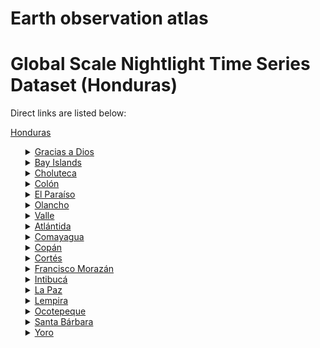 # Earth observation atlas
 # Global Scale Nightlight Time Series Dataset (Honduras)
Direct links are listed below:

<a href="https://eoatlas-nightlight.s3.amazonaws.com/eoatlas-monthly-nightlight-00082.csv">Honduras</a>
<ul>
<details>
<summary><a href="https://eoatlas-nightlight.s3.amazonaws.com/eoatlas-monthly-nightlight-01402.csv">Gracias a Dios</a></summary>
<ul>
<ol>
<li><a href="https://eoatlas-nightlight.s3.amazonaws.com/eoatlas-monthly-nightlight-26059.csv">Puerto Lempira</a></li><li><a href="https://eoatlas-nightlight.s3.amazonaws.com/eoatlas-monthly-nightlight-26060.csv">Brus Laguna</a></li><li><a href="https://eoatlas-nightlight.s3.amazonaws.com/eoatlas-monthly-nightlight-26061.csv">Ahuas</a></li><li><a href="https://eoatlas-nightlight.s3.amazonaws.com/eoatlas-monthly-nightlight-26062.csv">Juan Francisco  Bulnes</a></li><li><a href="https://eoatlas-nightlight.s3.amazonaws.com/eoatlas-monthly-nightlight-26063.csv">Ramón Villeda Morales</a></li><li><a href="https://eoatlas-nightlight.s3.amazonaws.com/eoatlas-monthly-nightlight-26064.csv">Wampusirpi</a></li></ul>
</ol>
</details>
<details>
<summary><a href="https://eoatlas-nightlight.s3.amazonaws.com/eoatlas-monthly-nightlight-01403.csv">Bay Islands</a></summary>
<ul>
<ol>
<li><a href="https://eoatlas-nightlight.s3.amazonaws.com/eoatlas-monthly-nightlight-25922.csv">Roatan</a></li><li><a href="https://eoatlas-nightlight.s3.amazonaws.com/eoatlas-monthly-nightlight-25923.csv">Guanaja</a></li><li><a href="https://eoatlas-nightlight.s3.amazonaws.com/eoatlas-monthly-nightlight-25924.csv">Jose Santos Guardiola</a></li><li><a href="https://eoatlas-nightlight.s3.amazonaws.com/eoatlas-monthly-nightlight-25925.csv">Utila</a></li></ul>
</ol>
</details>
<details>
<summary><a href="https://eoatlas-nightlight.s3.amazonaws.com/eoatlas-monthly-nightlight-01404.csv">Choluteca</a></summary>
<ul>
<ol>
<li><a href="https://eoatlas-nightlight.s3.amazonaws.com/eoatlas-monthly-nightlight-25842.csv">Choluteca</a></li><li><a href="https://eoatlas-nightlight.s3.amazonaws.com/eoatlas-monthly-nightlight-25843.csv">Apacilagua</a></li><li><a href="https://eoatlas-nightlight.s3.amazonaws.com/eoatlas-monthly-nightlight-25844.csv">Concepcion de Maria</a></li><li><a href="https://eoatlas-nightlight.s3.amazonaws.com/eoatlas-monthly-nightlight-25845.csv">Duyure</a></li><li><a href="https://eoatlas-nightlight.s3.amazonaws.com/eoatlas-monthly-nightlight-25846.csv">El Corpus</a></li><li><a href="https://eoatlas-nightlight.s3.amazonaws.com/eoatlas-monthly-nightlight-25847.csv">El Triunfo</a></li><li><a href="https://eoatlas-nightlight.s3.amazonaws.com/eoatlas-monthly-nightlight-25848.csv">Marcovia</a></li><li><a href="https://eoatlas-nightlight.s3.amazonaws.com/eoatlas-monthly-nightlight-25849.csv">Morolica</a></li><li><a href="https://eoatlas-nightlight.s3.amazonaws.com/eoatlas-monthly-nightlight-25850.csv">Namasigue</a></li><li><a href="https://eoatlas-nightlight.s3.amazonaws.com/eoatlas-monthly-nightlight-25851.csv">Orocuina</a></li><li><a href="https://eoatlas-nightlight.s3.amazonaws.com/eoatlas-monthly-nightlight-25852.csv">Pespire</a></li><li><a href="https://eoatlas-nightlight.s3.amazonaws.com/eoatlas-monthly-nightlight-25853.csv">San Antonio de Flores</a></li><li><a href="https://eoatlas-nightlight.s3.amazonaws.com/eoatlas-monthly-nightlight-25854.csv">San Isidro</a></li><li><a href="https://eoatlas-nightlight.s3.amazonaws.com/eoatlas-monthly-nightlight-25855.csv">San Jose</a></li><li><a href="https://eoatlas-nightlight.s3.amazonaws.com/eoatlas-monthly-nightlight-25856.csv">San Marcos de Colon</a></li><li><a href="https://eoatlas-nightlight.s3.amazonaws.com/eoatlas-monthly-nightlight-25857.csv">Santa Ana de Yusguare</a></li></ul>
</ol>
</details>
<details>
<summary><a href="https://eoatlas-nightlight.s3.amazonaws.com/eoatlas-monthly-nightlight-01405.csv">Colón</a></summary>
<ul>
<ol>
<li><a href="https://eoatlas-nightlight.s3.amazonaws.com/eoatlas-monthly-nightlight-25776.csv">Trujillo</a></li><li><a href="https://eoatlas-nightlight.s3.amazonaws.com/eoatlas-monthly-nightlight-25777.csv">Balfate</a></li><li><a href="https://eoatlas-nightlight.s3.amazonaws.com/eoatlas-monthly-nightlight-25778.csv">Iriona</a></li><li><a href="https://eoatlas-nightlight.s3.amazonaws.com/eoatlas-monthly-nightlight-25779.csv">Limon</a></li><li><a href="https://eoatlas-nightlight.s3.amazonaws.com/eoatlas-monthly-nightlight-25780.csv">Saba</a></li><li><a href="https://eoatlas-nightlight.s3.amazonaws.com/eoatlas-monthly-nightlight-25781.csv">Santa Fe</a></li><li><a href="https://eoatlas-nightlight.s3.amazonaws.com/eoatlas-monthly-nightlight-25782.csv">Santa Rosa de Aguan</a></li><li><a href="https://eoatlas-nightlight.s3.amazonaws.com/eoatlas-monthly-nightlight-25783.csv">Sonaguera</a></li><li><a href="https://eoatlas-nightlight.s3.amazonaws.com/eoatlas-monthly-nightlight-25784.csv">Tocoa</a></li><li><a href="https://eoatlas-nightlight.s3.amazonaws.com/eoatlas-monthly-nightlight-25785.csv">Bonito Oriental</a></li></ul>
</ol>
</details>
<details>
<summary><a href="https://eoatlas-nightlight.s3.amazonaws.com/eoatlas-monthly-nightlight-01406.csv">El Paraíso</a></summary>
<ul>
<ol>
<li><a href="https://eoatlas-nightlight.s3.amazonaws.com/eoatlas-monthly-nightlight-25858.csv">Yuscaran</a></li><li><a href="https://eoatlas-nightlight.s3.amazonaws.com/eoatlas-monthly-nightlight-25859.csv">Alauca</a></li><li><a href="https://eoatlas-nightlight.s3.amazonaws.com/eoatlas-monthly-nightlight-25860.csv">Danli</a></li><li><a href="https://eoatlas-nightlight.s3.amazonaws.com/eoatlas-monthly-nightlight-25861.csv">El Paraiso</a></li><li><a href="https://eoatlas-nightlight.s3.amazonaws.com/eoatlas-monthly-nightlight-25862.csv">Guinope</a></li><li><a href="https://eoatlas-nightlight.s3.amazonaws.com/eoatlas-monthly-nightlight-25863.csv">Jacaleapa</a></li><li><a href="https://eoatlas-nightlight.s3.amazonaws.com/eoatlas-monthly-nightlight-25864.csv">Liure</a></li><li><a href="https://eoatlas-nightlight.s3.amazonaws.com/eoatlas-monthly-nightlight-25865.csv">Moroceli</a></li><li><a href="https://eoatlas-nightlight.s3.amazonaws.com/eoatlas-monthly-nightlight-25866.csv">Oropoli</a></li><li><a href="https://eoatlas-nightlight.s3.amazonaws.com/eoatlas-monthly-nightlight-25867.csv">Potrerillos</a></li><li><a href="https://eoatlas-nightlight.s3.amazonaws.com/eoatlas-monthly-nightlight-25868.csv">San Antonio de Flores</a></li><li><a href="https://eoatlas-nightlight.s3.amazonaws.com/eoatlas-monthly-nightlight-25869.csv">San Lucas</a></li><li><a href="https://eoatlas-nightlight.s3.amazonaws.com/eoatlas-monthly-nightlight-25870.csv">San Matias</a></li><li><a href="https://eoatlas-nightlight.s3.amazonaws.com/eoatlas-monthly-nightlight-25871.csv">Soledad</a></li><li><a href="https://eoatlas-nightlight.s3.amazonaws.com/eoatlas-monthly-nightlight-25872.csv">Teupasenti</a></li><li><a href="https://eoatlas-nightlight.s3.amazonaws.com/eoatlas-monthly-nightlight-25873.csv">Texiguat</a></li><li><a href="https://eoatlas-nightlight.s3.amazonaws.com/eoatlas-monthly-nightlight-25874.csv">Vado Ancho</a></li><li><a href="https://eoatlas-nightlight.s3.amazonaws.com/eoatlas-monthly-nightlight-25875.csv">Yauyupe</a></li><li><a href="https://eoatlas-nightlight.s3.amazonaws.com/eoatlas-monthly-nightlight-25876.csv">Trojes</a></li></ul>
</ol>
</details>
<details>
<summary><a href="https://eoatlas-nightlight.s3.amazonaws.com/eoatlas-monthly-nightlight-01407.csv">Olancho</a></summary>
<ul>
<ol>
<li><a href="https://eoatlas-nightlight.s3.amazonaws.com/eoatlas-monthly-nightlight-25989.csv">Juticalpa</a></li><li><a href="https://eoatlas-nightlight.s3.amazonaws.com/eoatlas-monthly-nightlight-25990.csv">Campamento</a></li><li><a href="https://eoatlas-nightlight.s3.amazonaws.com/eoatlas-monthly-nightlight-25991.csv">Catacamas</a></li><li><a href="https://eoatlas-nightlight.s3.amazonaws.com/eoatlas-monthly-nightlight-25992.csv">Concordia</a></li><li><a href="https://eoatlas-nightlight.s3.amazonaws.com/eoatlas-monthly-nightlight-25993.csv">Dulce Nombre de Culmi</a></li><li><a href="https://eoatlas-nightlight.s3.amazonaws.com/eoatlas-monthly-nightlight-25994.csv">El Rosario</a></li><li><a href="https://eoatlas-nightlight.s3.amazonaws.com/eoatlas-monthly-nightlight-25995.csv">Esquipulas del Norte</a></li><li><a href="https://eoatlas-nightlight.s3.amazonaws.com/eoatlas-monthly-nightlight-25996.csv">Gualaco</a></li><li><a href="https://eoatlas-nightlight.s3.amazonaws.com/eoatlas-monthly-nightlight-25997.csv">Guarizama</a></li><li><a href="https://eoatlas-nightlight.s3.amazonaws.com/eoatlas-monthly-nightlight-25998.csv">Guata</a></li><li><a href="https://eoatlas-nightlight.s3.amazonaws.com/eoatlas-monthly-nightlight-25999.csv">Guayape</a></li><li><a href="https://eoatlas-nightlight.s3.amazonaws.com/eoatlas-monthly-nightlight-26000.csv">Jano</a></li><li><a href="https://eoatlas-nightlight.s3.amazonaws.com/eoatlas-monthly-nightlight-26001.csv">La Union</a></li><li><a href="https://eoatlas-nightlight.s3.amazonaws.com/eoatlas-monthly-nightlight-26002.csv">Mangulile</a></li><li><a href="https://eoatlas-nightlight.s3.amazonaws.com/eoatlas-monthly-nightlight-26003.csv">Manto</a></li><li><a href="https://eoatlas-nightlight.s3.amazonaws.com/eoatlas-monthly-nightlight-26004.csv">Salama</a></li><li><a href="https://eoatlas-nightlight.s3.amazonaws.com/eoatlas-monthly-nightlight-26005.csv">San Esteban</a></li><li><a href="https://eoatlas-nightlight.s3.amazonaws.com/eoatlas-monthly-nightlight-26006.csv">San Francisco de Becerra</a></li><li><a href="https://eoatlas-nightlight.s3.amazonaws.com/eoatlas-monthly-nightlight-26007.csv">San Francisco de La Paz</a></li><li><a href="https://eoatlas-nightlight.s3.amazonaws.com/eoatlas-monthly-nightlight-26008.csv">Santa Maria del Real</a></li><li><a href="https://eoatlas-nightlight.s3.amazonaws.com/eoatlas-monthly-nightlight-26009.csv">Silca</a></li><li><a href="https://eoatlas-nightlight.s3.amazonaws.com/eoatlas-monthly-nightlight-26010.csv">Yocon</a></li><li><a href="https://eoatlas-nightlight.s3.amazonaws.com/eoatlas-monthly-nightlight-26011.csv">Patuca</a></li></ul>
</ol>
</details>
<details>
<summary><a href="https://eoatlas-nightlight.s3.amazonaws.com/eoatlas-monthly-nightlight-01408.csv">Valle</a></summary>
<ul>
<ol>
<li><a href="https://eoatlas-nightlight.s3.amazonaws.com/eoatlas-monthly-nightlight-26039.csv">Nacaome</a></li><li><a href="https://eoatlas-nightlight.s3.amazonaws.com/eoatlas-monthly-nightlight-26040.csv">Alianza</a></li><li><a href="https://eoatlas-nightlight.s3.amazonaws.com/eoatlas-monthly-nightlight-26041.csv">Amapala</a></li><li><a href="https://eoatlas-nightlight.s3.amazonaws.com/eoatlas-monthly-nightlight-26042.csv">Aramecina</a></li><li><a href="https://eoatlas-nightlight.s3.amazonaws.com/eoatlas-monthly-nightlight-26043.csv">Caridad</a></li><li><a href="https://eoatlas-nightlight.s3.amazonaws.com/eoatlas-monthly-nightlight-26044.csv">Goascoran</a></li><li><a href="https://eoatlas-nightlight.s3.amazonaws.com/eoatlas-monthly-nightlight-26045.csv">Langue</a></li><li><a href="https://eoatlas-nightlight.s3.amazonaws.com/eoatlas-monthly-nightlight-26046.csv">San Francisco de Coray</a></li><li><a href="https://eoatlas-nightlight.s3.amazonaws.com/eoatlas-monthly-nightlight-26047.csv">San Lorenzo</a></li></ul>
</ol>
</details>
<details>
<summary><a href="https://eoatlas-nightlight.s3.amazonaws.com/eoatlas-monthly-nightlight-01409.csv">Atlántida</a></summary>
<ul>
<ol>
<li><a href="https://eoatlas-nightlight.s3.amazonaws.com/eoatlas-monthly-nightlight-25769.csv">La Ceiba</a></li><li><a href="https://eoatlas-nightlight.s3.amazonaws.com/eoatlas-monthly-nightlight-25770.csv">Esparta</a></li><li><a href="https://eoatlas-nightlight.s3.amazonaws.com/eoatlas-monthly-nightlight-25771.csv">Jutiapa</a></li><li><a href="https://eoatlas-nightlight.s3.amazonaws.com/eoatlas-monthly-nightlight-25772.csv">La Masica</a></li><li><a href="https://eoatlas-nightlight.s3.amazonaws.com/eoatlas-monthly-nightlight-25773.csv">San Francisco</a></li><li><a href="https://eoatlas-nightlight.s3.amazonaws.com/eoatlas-monthly-nightlight-25774.csv">Tela</a></li><li><a href="https://eoatlas-nightlight.s3.amazonaws.com/eoatlas-monthly-nightlight-25775.csv">Arizona</a></li><li><a href="https://eoatlas-nightlight.s3.amazonaws.com/eoatlas-monthly-nightlight-26058.csv">El Porvenir</a></li></ul>
</ol>
</details>
<details>
<summary><a href="https://eoatlas-nightlight.s3.amazonaws.com/eoatlas-monthly-nightlight-01410.csv">Comayagua</a></summary>
<ul>
<ol>
<li><a href="https://eoatlas-nightlight.s3.amazonaws.com/eoatlas-monthly-nightlight-25786.csv">Comayagua</a></li><li><a href="https://eoatlas-nightlight.s3.amazonaws.com/eoatlas-monthly-nightlight-25787.csv">Ajuterique</a></li><li><a href="https://eoatlas-nightlight.s3.amazonaws.com/eoatlas-monthly-nightlight-25788.csv">El Rosario</a></li><li><a href="https://eoatlas-nightlight.s3.amazonaws.com/eoatlas-monthly-nightlight-25789.csv">Esquias</a></li><li><a href="https://eoatlas-nightlight.s3.amazonaws.com/eoatlas-monthly-nightlight-25790.csv">Humuya</a></li><li><a href="https://eoatlas-nightlight.s3.amazonaws.com/eoatlas-monthly-nightlight-25791.csv">La Libertad</a></li><li><a href="https://eoatlas-nightlight.s3.amazonaws.com/eoatlas-monthly-nightlight-25792.csv">Lamani</a></li><li><a href="https://eoatlas-nightlight.s3.amazonaws.com/eoatlas-monthly-nightlight-25793.csv">La Trinidad</a></li><li><a href="https://eoatlas-nightlight.s3.amazonaws.com/eoatlas-monthly-nightlight-25794.csv">Lejamani</a></li><li><a href="https://eoatlas-nightlight.s3.amazonaws.com/eoatlas-monthly-nightlight-25795.csv">Meambar</a></li><li><a href="https://eoatlas-nightlight.s3.amazonaws.com/eoatlas-monthly-nightlight-25796.csv">Minas de Oro</a></li><li><a href="https://eoatlas-nightlight.s3.amazonaws.com/eoatlas-monthly-nightlight-25797.csv">Ojos de Agua</a></li><li><a href="https://eoatlas-nightlight.s3.amazonaws.com/eoatlas-monthly-nightlight-25798.csv">San Jerónimo</a></li><li><a href="https://eoatlas-nightlight.s3.amazonaws.com/eoatlas-monthly-nightlight-25799.csv">San Jose de Comayagua</a></li><li><a href="https://eoatlas-nightlight.s3.amazonaws.com/eoatlas-monthly-nightlight-25800.csv">San Jose del Potrero</a></li><li><a href="https://eoatlas-nightlight.s3.amazonaws.com/eoatlas-monthly-nightlight-25801.csv">San Luis</a></li><li><a href="https://eoatlas-nightlight.s3.amazonaws.com/eoatlas-monthly-nightlight-25802.csv">San Sebastian</a></li><li><a href="https://eoatlas-nightlight.s3.amazonaws.com/eoatlas-monthly-nightlight-25803.csv">Siguatepeque</a></li><li><a href="https://eoatlas-nightlight.s3.amazonaws.com/eoatlas-monthly-nightlight-25804.csv">Villa de San Antonio</a></li><li><a href="https://eoatlas-nightlight.s3.amazonaws.com/eoatlas-monthly-nightlight-25805.csv">Las Lajas</a></li><li><a href="https://eoatlas-nightlight.s3.amazonaws.com/eoatlas-monthly-nightlight-25806.csv">Taulabe</a></li></ul>
</ol>
</details>
<details>
<summary><a href="https://eoatlas-nightlight.s3.amazonaws.com/eoatlas-monthly-nightlight-01411.csv">Copán</a></summary>
<ul>
<ol>
<li><a href="https://eoatlas-nightlight.s3.amazonaws.com/eoatlas-monthly-nightlight-25807.csv">Santa Rosa de Copan</a></li><li><a href="https://eoatlas-nightlight.s3.amazonaws.com/eoatlas-monthly-nightlight-25808.csv">Cabana</a></li><li><a href="https://eoatlas-nightlight.s3.amazonaws.com/eoatlas-monthly-nightlight-25809.csv">Concepción</a></li><li><a href="https://eoatlas-nightlight.s3.amazonaws.com/eoatlas-monthly-nightlight-25810.csv">Copan Ruinas</a></li><li><a href="https://eoatlas-nightlight.s3.amazonaws.com/eoatlas-monthly-nightlight-25811.csv">Corquin</a></li><li><a href="https://eoatlas-nightlight.s3.amazonaws.com/eoatlas-monthly-nightlight-25812.csv">Cucuyagua</a></li><li><a href="https://eoatlas-nightlight.s3.amazonaws.com/eoatlas-monthly-nightlight-25813.csv">Dolores</a></li><li><a href="https://eoatlas-nightlight.s3.amazonaws.com/eoatlas-monthly-nightlight-25814.csv">Dulce Nombre</a></li><li><a href="https://eoatlas-nightlight.s3.amazonaws.com/eoatlas-monthly-nightlight-25815.csv">El Paraiso</a></li><li><a href="https://eoatlas-nightlight.s3.amazonaws.com/eoatlas-monthly-nightlight-25816.csv">Florida</a></li><li><a href="https://eoatlas-nightlight.s3.amazonaws.com/eoatlas-monthly-nightlight-25817.csv">La Jigua</a></li><li><a href="https://eoatlas-nightlight.s3.amazonaws.com/eoatlas-monthly-nightlight-25818.csv">La Union</a></li><li><a href="https://eoatlas-nightlight.s3.amazonaws.com/eoatlas-monthly-nightlight-25819.csv">Nueva Arcadia</a></li><li><a href="https://eoatlas-nightlight.s3.amazonaws.com/eoatlas-monthly-nightlight-25820.csv">San Agustin</a></li><li><a href="https://eoatlas-nightlight.s3.amazonaws.com/eoatlas-monthly-nightlight-25821.csv">San Antonio</a></li><li><a href="https://eoatlas-nightlight.s3.amazonaws.com/eoatlas-monthly-nightlight-25822.csv">San Jeronimo</a></li><li><a href="https://eoatlas-nightlight.s3.amazonaws.com/eoatlas-monthly-nightlight-25823.csv">San Jose</a></li><li><a href="https://eoatlas-nightlight.s3.amazonaws.com/eoatlas-monthly-nightlight-25824.csv">San Juan de Opoa</a></li><li><a href="https://eoatlas-nightlight.s3.amazonaws.com/eoatlas-monthly-nightlight-25825.csv">San Nicolas</a></li><li><a href="https://eoatlas-nightlight.s3.amazonaws.com/eoatlas-monthly-nightlight-25826.csv">San Pedro</a></li><li><a href="https://eoatlas-nightlight.s3.amazonaws.com/eoatlas-monthly-nightlight-25827.csv">Santa Rita</a></li><li><a href="https://eoatlas-nightlight.s3.amazonaws.com/eoatlas-monthly-nightlight-25828.csv">Trinidad de Copan</a></li><li><a href="https://eoatlas-nightlight.s3.amazonaws.com/eoatlas-monthly-nightlight-25829.csv">Veracruz</a></li></ul>
</ol>
</details>
<details>
<summary><a href="https://eoatlas-nightlight.s3.amazonaws.com/eoatlas-monthly-nightlight-01412.csv">Cortés</a></summary>
<ul>
<ol>
<li><a href="https://eoatlas-nightlight.s3.amazonaws.com/eoatlas-monthly-nightlight-25830.csv">San Pedro Sula</a></li><li><a href="https://eoatlas-nightlight.s3.amazonaws.com/eoatlas-monthly-nightlight-25831.csv">Choloma</a></li><li><a href="https://eoatlas-nightlight.s3.amazonaws.com/eoatlas-monthly-nightlight-25832.csv">Omoa</a></li><li><a href="https://eoatlas-nightlight.s3.amazonaws.com/eoatlas-monthly-nightlight-25833.csv">Pimienta</a></li><li><a href="https://eoatlas-nightlight.s3.amazonaws.com/eoatlas-monthly-nightlight-25834.csv">Potrerillos</a></li><li><a href="https://eoatlas-nightlight.s3.amazonaws.com/eoatlas-monthly-nightlight-25835.csv">Puerto Cortes</a></li><li><a href="https://eoatlas-nightlight.s3.amazonaws.com/eoatlas-monthly-nightlight-25836.csv">San Antonio de Cortes</a></li><li><a href="https://eoatlas-nightlight.s3.amazonaws.com/eoatlas-monthly-nightlight-25837.csv">San Francisco de Yojoa</a></li><li><a href="https://eoatlas-nightlight.s3.amazonaws.com/eoatlas-monthly-nightlight-25838.csv">San Manuel</a></li><li><a href="https://eoatlas-nightlight.s3.amazonaws.com/eoatlas-monthly-nightlight-25839.csv">Santa Cruz de Yojoa</a></li><li><a href="https://eoatlas-nightlight.s3.amazonaws.com/eoatlas-monthly-nightlight-25840.csv">Villanueva</a></li><li><a href="https://eoatlas-nightlight.s3.amazonaws.com/eoatlas-monthly-nightlight-25841.csv">La Lima</a></li></ul>
</ol>
</details>
<details>
<summary><a href="https://eoatlas-nightlight.s3.amazonaws.com/eoatlas-monthly-nightlight-01413.csv">Francisco Morazán</a></summary>
<ul>
<ol>
<li><a href="https://eoatlas-nightlight.s3.amazonaws.com/eoatlas-monthly-nightlight-25877.csv">Distrito Central</a></li><li><a href="https://eoatlas-nightlight.s3.amazonaws.com/eoatlas-monthly-nightlight-25878.csv">Alubaren</a></li><li><a href="https://eoatlas-nightlight.s3.amazonaws.com/eoatlas-monthly-nightlight-25879.csv">Cedros</a></li><li><a href="https://eoatlas-nightlight.s3.amazonaws.com/eoatlas-monthly-nightlight-25880.csv">Curaren</a></li><li><a href="https://eoatlas-nightlight.s3.amazonaws.com/eoatlas-monthly-nightlight-25881.csv">El Porvenir</a></li><li><a href="https://eoatlas-nightlight.s3.amazonaws.com/eoatlas-monthly-nightlight-25882.csv">Guaimaca</a></li><li><a href="https://eoatlas-nightlight.s3.amazonaws.com/eoatlas-monthly-nightlight-25883.csv">La Libertad</a></li><li><a href="https://eoatlas-nightlight.s3.amazonaws.com/eoatlas-monthly-nightlight-25884.csv">La Venta</a></li><li><a href="https://eoatlas-nightlight.s3.amazonaws.com/eoatlas-monthly-nightlight-25885.csv">Lepaterique</a></li><li><a href="https://eoatlas-nightlight.s3.amazonaws.com/eoatlas-monthly-nightlight-25886.csv">Maraita</a></li><li><a href="https://eoatlas-nightlight.s3.amazonaws.com/eoatlas-monthly-nightlight-25887.csv">Marale</a></li><li><a href="https://eoatlas-nightlight.s3.amazonaws.com/eoatlas-monthly-nightlight-25888.csv">Nueva Armenia</a></li><li><a href="https://eoatlas-nightlight.s3.amazonaws.com/eoatlas-monthly-nightlight-25889.csv">Ojojona</a></li><li><a href="https://eoatlas-nightlight.s3.amazonaws.com/eoatlas-monthly-nightlight-25890.csv">Orica</a></li><li><a href="https://eoatlas-nightlight.s3.amazonaws.com/eoatlas-monthly-nightlight-25891.csv">Reitoca</a></li><li><a href="https://eoatlas-nightlight.s3.amazonaws.com/eoatlas-monthly-nightlight-25892.csv">Sabanagrande</a></li><li><a href="https://eoatlas-nightlight.s3.amazonaws.com/eoatlas-monthly-nightlight-25893.csv">San Antonio de Oriente</a></li><li><a href="https://eoatlas-nightlight.s3.amazonaws.com/eoatlas-monthly-nightlight-25894.csv">San Buenaventura</a></li><li><a href="https://eoatlas-nightlight.s3.amazonaws.com/eoatlas-monthly-nightlight-25895.csv">San Ignacio</a></li><li><a href="https://eoatlas-nightlight.s3.amazonaws.com/eoatlas-monthly-nightlight-25896.csv">San Juan de Flores</a></li><li><a href="https://eoatlas-nightlight.s3.amazonaws.com/eoatlas-monthly-nightlight-25897.csv">San Miguelito</a></li><li><a href="https://eoatlas-nightlight.s3.amazonaws.com/eoatlas-monthly-nightlight-25898.csv">Santa Ana</a></li><li><a href="https://eoatlas-nightlight.s3.amazonaws.com/eoatlas-monthly-nightlight-25899.csv">Santa Lucia</a></li><li><a href="https://eoatlas-nightlight.s3.amazonaws.com/eoatlas-monthly-nightlight-25900.csv">Talanga</a></li><li><a href="https://eoatlas-nightlight.s3.amazonaws.com/eoatlas-monthly-nightlight-25901.csv">Tatumbla</a></li><li><a href="https://eoatlas-nightlight.s3.amazonaws.com/eoatlas-monthly-nightlight-25902.csv">Valle de Angeles</a></li><li><a href="https://eoatlas-nightlight.s3.amazonaws.com/eoatlas-monthly-nightlight-25903.csv">Villa de San Francisco</a></li><li><a href="https://eoatlas-nightlight.s3.amazonaws.com/eoatlas-monthly-nightlight-25904.csv">Vallecillo</a></li></ul>
</ol>
</details>
<details>
<summary><a href="https://eoatlas-nightlight.s3.amazonaws.com/eoatlas-monthly-nightlight-01414.csv">Intibucá</a></summary>
<ul>
<ol>
<li><a href="https://eoatlas-nightlight.s3.amazonaws.com/eoatlas-monthly-nightlight-25905.csv">La Esperanza</a></li><li><a href="https://eoatlas-nightlight.s3.amazonaws.com/eoatlas-monthly-nightlight-25906.csv">Camasca</a></li><li><a href="https://eoatlas-nightlight.s3.amazonaws.com/eoatlas-monthly-nightlight-25907.csv">Colomoncagua</a></li><li><a href="https://eoatlas-nightlight.s3.amazonaws.com/eoatlas-monthly-nightlight-25908.csv">Concepcion</a></li><li><a href="https://eoatlas-nightlight.s3.amazonaws.com/eoatlas-monthly-nightlight-25909.csv">Dolores</a></li><li><a href="https://eoatlas-nightlight.s3.amazonaws.com/eoatlas-monthly-nightlight-25910.csv">Intibuca</a></li><li><a href="https://eoatlas-nightlight.s3.amazonaws.com/eoatlas-monthly-nightlight-25911.csv">Jesus de Otoro</a></li><li><a href="https://eoatlas-nightlight.s3.amazonaws.com/eoatlas-monthly-nightlight-25912.csv">Magdalena</a></li><li><a href="https://eoatlas-nightlight.s3.amazonaws.com/eoatlas-monthly-nightlight-25913.csv">Masaguara</a></li><li><a href="https://eoatlas-nightlight.s3.amazonaws.com/eoatlas-monthly-nightlight-25914.csv">San Antonio</a></li><li><a href="https://eoatlas-nightlight.s3.amazonaws.com/eoatlas-monthly-nightlight-25915.csv">San Isidro</a></li><li><a href="https://eoatlas-nightlight.s3.amazonaws.com/eoatlas-monthly-nightlight-25916.csv">San Juan</a></li><li><a href="https://eoatlas-nightlight.s3.amazonaws.com/eoatlas-monthly-nightlight-25917.csv">San Marcos de Sierra</a></li><li><a href="https://eoatlas-nightlight.s3.amazonaws.com/eoatlas-monthly-nightlight-25918.csv">San Miguelito</a></li><li><a href="https://eoatlas-nightlight.s3.amazonaws.com/eoatlas-monthly-nightlight-25919.csv">Santa Lucia</a></li><li><a href="https://eoatlas-nightlight.s3.amazonaws.com/eoatlas-monthly-nightlight-25920.csv">Yamaranguila</a></li><li><a href="https://eoatlas-nightlight.s3.amazonaws.com/eoatlas-monthly-nightlight-25921.csv">San Francisco de Opalaca</a></li></ul>
</ol>
</details>
<details>
<summary><a href="https://eoatlas-nightlight.s3.amazonaws.com/eoatlas-monthly-nightlight-01415.csv">La Paz</a></summary>
<ul>
<ol>
<li><a href="https://eoatlas-nightlight.s3.amazonaws.com/eoatlas-monthly-nightlight-25926.csv">La Paz</a></li><li><a href="https://eoatlas-nightlight.s3.amazonaws.com/eoatlas-monthly-nightlight-25927.csv">Aguanqueterique</a></li><li><a href="https://eoatlas-nightlight.s3.amazonaws.com/eoatlas-monthly-nightlight-25928.csv">Cabanas</a></li><li><a href="https://eoatlas-nightlight.s3.amazonaws.com/eoatlas-monthly-nightlight-25929.csv">Cane</a></li><li><a href="https://eoatlas-nightlight.s3.amazonaws.com/eoatlas-monthly-nightlight-25930.csv">Chinacla</a></li><li><a href="https://eoatlas-nightlight.s3.amazonaws.com/eoatlas-monthly-nightlight-25931.csv">Guajiquiro</a></li><li><a href="https://eoatlas-nightlight.s3.amazonaws.com/eoatlas-monthly-nightlight-25932.csv">Lauterique</a></li><li><a href="https://eoatlas-nightlight.s3.amazonaws.com/eoatlas-monthly-nightlight-25933.csv">Marcala</a></li><li><a href="https://eoatlas-nightlight.s3.amazonaws.com/eoatlas-monthly-nightlight-25934.csv">Mercedes de Oriente</a></li><li><a href="https://eoatlas-nightlight.s3.amazonaws.com/eoatlas-monthly-nightlight-25935.csv">Opatoro</a></li><li><a href="https://eoatlas-nightlight.s3.amazonaws.com/eoatlas-monthly-nightlight-25936.csv">San Antonio del Norte</a></li><li><a href="https://eoatlas-nightlight.s3.amazonaws.com/eoatlas-monthly-nightlight-25937.csv">San Jose</a></li><li><a href="https://eoatlas-nightlight.s3.amazonaws.com/eoatlas-monthly-nightlight-25938.csv">San Juan</a></li><li><a href="https://eoatlas-nightlight.s3.amazonaws.com/eoatlas-monthly-nightlight-25939.csv">San Pedro de Tutule</a></li><li><a href="https://eoatlas-nightlight.s3.amazonaws.com/eoatlas-monthly-nightlight-25940.csv">Santa Ana</a></li><li><a href="https://eoatlas-nightlight.s3.amazonaws.com/eoatlas-monthly-nightlight-25941.csv">Santa Elena</a></li><li><a href="https://eoatlas-nightlight.s3.amazonaws.com/eoatlas-monthly-nightlight-25942.csv">Santa Maria</a></li><li><a href="https://eoatlas-nightlight.s3.amazonaws.com/eoatlas-monthly-nightlight-25943.csv">Santiago de Puringla</a></li><li><a href="https://eoatlas-nightlight.s3.amazonaws.com/eoatlas-monthly-nightlight-25944.csv">Yarula</a></li></ul>
</ol>
</details>
<details>
<summary><a href="https://eoatlas-nightlight.s3.amazonaws.com/eoatlas-monthly-nightlight-01416.csv">Lempira</a></summary>
<ul>
<ol>
<li><a href="https://eoatlas-nightlight.s3.amazonaws.com/eoatlas-monthly-nightlight-25945.csv">Gracias</a></li><li><a href="https://eoatlas-nightlight.s3.amazonaws.com/eoatlas-monthly-nightlight-25946.csv">Belen</a></li><li><a href="https://eoatlas-nightlight.s3.amazonaws.com/eoatlas-monthly-nightlight-25947.csv">Candelaria</a></li><li><a href="https://eoatlas-nightlight.s3.amazonaws.com/eoatlas-monthly-nightlight-25948.csv">Cololaca</a></li><li><a href="https://eoatlas-nightlight.s3.amazonaws.com/eoatlas-monthly-nightlight-25949.csv">Erandique</a></li><li><a href="https://eoatlas-nightlight.s3.amazonaws.com/eoatlas-monthly-nightlight-25950.csv">Gualcince</a></li><li><a href="https://eoatlas-nightlight.s3.amazonaws.com/eoatlas-monthly-nightlight-25951.csv">Guarita</a></li><li><a href="https://eoatlas-nightlight.s3.amazonaws.com/eoatlas-monthly-nightlight-25952.csv">La Campa</a></li><li><a href="https://eoatlas-nightlight.s3.amazonaws.com/eoatlas-monthly-nightlight-25953.csv">La Iguala</a></li><li><a href="https://eoatlas-nightlight.s3.amazonaws.com/eoatlas-monthly-nightlight-25954.csv">Las Flores</a></li><li><a href="https://eoatlas-nightlight.s3.amazonaws.com/eoatlas-monthly-nightlight-25955.csv">La Union</a></li><li><a href="https://eoatlas-nightlight.s3.amazonaws.com/eoatlas-monthly-nightlight-25956.csv">La Virtud</a></li><li><a href="https://eoatlas-nightlight.s3.amazonaws.com/eoatlas-monthly-nightlight-25957.csv">Lepaera</a></li><li><a href="https://eoatlas-nightlight.s3.amazonaws.com/eoatlas-monthly-nightlight-25958.csv">Mapulaca</a></li><li><a href="https://eoatlas-nightlight.s3.amazonaws.com/eoatlas-monthly-nightlight-25959.csv">Piraera</a></li><li><a href="https://eoatlas-nightlight.s3.amazonaws.com/eoatlas-monthly-nightlight-25960.csv">San Andres</a></li><li><a href="https://eoatlas-nightlight.s3.amazonaws.com/eoatlas-monthly-nightlight-25961.csv">San Francisco</a></li><li><a href="https://eoatlas-nightlight.s3.amazonaws.com/eoatlas-monthly-nightlight-25962.csv">San Juan Guarita</a></li><li><a href="https://eoatlas-nightlight.s3.amazonaws.com/eoatlas-monthly-nightlight-25963.csv">San Manuel Colohete</a></li><li><a href="https://eoatlas-nightlight.s3.amazonaws.com/eoatlas-monthly-nightlight-25964.csv">San Rafael</a></li><li><a href="https://eoatlas-nightlight.s3.amazonaws.com/eoatlas-monthly-nightlight-25965.csv">San Sebastian</a></li><li><a href="https://eoatlas-nightlight.s3.amazonaws.com/eoatlas-monthly-nightlight-25966.csv">Santa Cruz</a></li><li><a href="https://eoatlas-nightlight.s3.amazonaws.com/eoatlas-monthly-nightlight-25967.csv">Talgua</a></li><li><a href="https://eoatlas-nightlight.s3.amazonaws.com/eoatlas-monthly-nightlight-25968.csv">Tambla</a></li><li><a href="https://eoatlas-nightlight.s3.amazonaws.com/eoatlas-monthly-nightlight-25969.csv">Tomala</a></li><li><a href="https://eoatlas-nightlight.s3.amazonaws.com/eoatlas-monthly-nightlight-25970.csv">Valladolid</a></li><li><a href="https://eoatlas-nightlight.s3.amazonaws.com/eoatlas-monthly-nightlight-25971.csv">Virginia</a></li><li><a href="https://eoatlas-nightlight.s3.amazonaws.com/eoatlas-monthly-nightlight-25972.csv">San Marcos de Caiquin</a></li></ul>
</ol>
</details>
<details>
<summary><a href="https://eoatlas-nightlight.s3.amazonaws.com/eoatlas-monthly-nightlight-01417.csv">Ocotepeque</a></summary>
<ul>
<ol>
<li><a href="https://eoatlas-nightlight.s3.amazonaws.com/eoatlas-monthly-nightlight-25973.csv">Ocotepeque</a></li><li><a href="https://eoatlas-nightlight.s3.amazonaws.com/eoatlas-monthly-nightlight-25974.csv">Belen Gualcho</a></li><li><a href="https://eoatlas-nightlight.s3.amazonaws.com/eoatlas-monthly-nightlight-25975.csv">Concepcion</a></li><li><a href="https://eoatlas-nightlight.s3.amazonaws.com/eoatlas-monthly-nightlight-25976.csv">Dolores Merendon</a></li><li><a href="https://eoatlas-nightlight.s3.amazonaws.com/eoatlas-monthly-nightlight-25977.csv">Fraternidad</a></li><li><a href="https://eoatlas-nightlight.s3.amazonaws.com/eoatlas-monthly-nightlight-25978.csv">La Encarnacion</a></li><li><a href="https://eoatlas-nightlight.s3.amazonaws.com/eoatlas-monthly-nightlight-25979.csv">La Labor</a></li><li><a href="https://eoatlas-nightlight.s3.amazonaws.com/eoatlas-monthly-nightlight-25980.csv">Lucerna</a></li><li><a href="https://eoatlas-nightlight.s3.amazonaws.com/eoatlas-monthly-nightlight-25981.csv">Mercedes</a></li><li><a href="https://eoatlas-nightlight.s3.amazonaws.com/eoatlas-monthly-nightlight-25982.csv">San Fernando</a></li><li><a href="https://eoatlas-nightlight.s3.amazonaws.com/eoatlas-monthly-nightlight-25983.csv">San Francisco del Valle</a></li><li><a href="https://eoatlas-nightlight.s3.amazonaws.com/eoatlas-monthly-nightlight-25984.csv">San Jorge</a></li><li><a href="https://eoatlas-nightlight.s3.amazonaws.com/eoatlas-monthly-nightlight-25985.csv">San Marcos</a></li><li><a href="https://eoatlas-nightlight.s3.amazonaws.com/eoatlas-monthly-nightlight-25986.csv">Santa Fe</a></li><li><a href="https://eoatlas-nightlight.s3.amazonaws.com/eoatlas-monthly-nightlight-25987.csv">Sensenti</a></li><li><a href="https://eoatlas-nightlight.s3.amazonaws.com/eoatlas-monthly-nightlight-25988.csv">Sinuapa</a></li></ul>
</ol>
</details>
<details>
<summary><a href="https://eoatlas-nightlight.s3.amazonaws.com/eoatlas-monthly-nightlight-01418.csv">Santa Bárbara</a></summary>
<ul>
<ol>
<li><a href="https://eoatlas-nightlight.s3.amazonaws.com/eoatlas-monthly-nightlight-25768.csv">Lago de Yojoa</a></li><li><a href="https://eoatlas-nightlight.s3.amazonaws.com/eoatlas-monthly-nightlight-26012.csv">Santa Barbara</a></li><li><a href="https://eoatlas-nightlight.s3.amazonaws.com/eoatlas-monthly-nightlight-26013.csv">Arada</a></li><li><a href="https://eoatlas-nightlight.s3.amazonaws.com/eoatlas-monthly-nightlight-26014.csv">Atima</a></li><li><a href="https://eoatlas-nightlight.s3.amazonaws.com/eoatlas-monthly-nightlight-26015.csv">Azacualpa</a></li><li><a href="https://eoatlas-nightlight.s3.amazonaws.com/eoatlas-monthly-nightlight-26016.csv">Ceguaca</a></li><li><a href="https://eoatlas-nightlight.s3.amazonaws.com/eoatlas-monthly-nightlight-26017.csv">Concepcion del Norte</a></li><li><a href="https://eoatlas-nightlight.s3.amazonaws.com/eoatlas-monthly-nightlight-26018.csv">Concepcion del Sur</a></li><li><a href="https://eoatlas-nightlight.s3.amazonaws.com/eoatlas-monthly-nightlight-26019.csv">Chinda</a></li><li><a href="https://eoatlas-nightlight.s3.amazonaws.com/eoatlas-monthly-nightlight-26020.csv">El Nispero</a></li><li><a href="https://eoatlas-nightlight.s3.amazonaws.com/eoatlas-monthly-nightlight-26021.csv">Gualala</a></li><li><a href="https://eoatlas-nightlight.s3.amazonaws.com/eoatlas-monthly-nightlight-26022.csv">Ilama</a></li><li><a href="https://eoatlas-nightlight.s3.amazonaws.com/eoatlas-monthly-nightlight-26023.csv">Macuelizo</a></li><li><a href="https://eoatlas-nightlight.s3.amazonaws.com/eoatlas-monthly-nightlight-26024.csv">Naranjito</a></li><li><a href="https://eoatlas-nightlight.s3.amazonaws.com/eoatlas-monthly-nightlight-26025.csv">Nuevo Celilac</a></li><li><a href="https://eoatlas-nightlight.s3.amazonaws.com/eoatlas-monthly-nightlight-26026.csv">Petoa</a></li><li><a href="https://eoatlas-nightlight.s3.amazonaws.com/eoatlas-monthly-nightlight-26027.csv">Proteccion</a></li><li><a href="https://eoatlas-nightlight.s3.amazonaws.com/eoatlas-monthly-nightlight-26028.csv">Quimistan</a></li><li><a href="https://eoatlas-nightlight.s3.amazonaws.com/eoatlas-monthly-nightlight-26029.csv">San Francisco de Ojuera</a></li><li><a href="https://eoatlas-nightlight.s3.amazonaws.com/eoatlas-monthly-nightlight-26030.csv">San Jose de Colinas</a></li><li><a href="https://eoatlas-nightlight.s3.amazonaws.com/eoatlas-monthly-nightlight-26031.csv">San Luis</a></li><li><a href="https://eoatlas-nightlight.s3.amazonaws.com/eoatlas-monthly-nightlight-26032.csv">San Marcos</a></li><li><a href="https://eoatlas-nightlight.s3.amazonaws.com/eoatlas-monthly-nightlight-26033.csv">San Nicolas</a></li><li><a href="https://eoatlas-nightlight.s3.amazonaws.com/eoatlas-monthly-nightlight-26034.csv">San Pedro Zacapa</a></li><li><a href="https://eoatlas-nightlight.s3.amazonaws.com/eoatlas-monthly-nightlight-26035.csv">San Vicente Centenario</a></li><li><a href="https://eoatlas-nightlight.s3.amazonaws.com/eoatlas-monthly-nightlight-26036.csv">Santa Rita</a></li><li><a href="https://eoatlas-nightlight.s3.amazonaws.com/eoatlas-monthly-nightlight-26037.csv">Trinidad</a></li><li><a href="https://eoatlas-nightlight.s3.amazonaws.com/eoatlas-monthly-nightlight-26038.csv">Las Vegas</a></li></ul>
</ol>
</details>
<details>
<summary><a href="https://eoatlas-nightlight.s3.amazonaws.com/eoatlas-monthly-nightlight-01419.csv">Yoro</a></summary>
<ul>
<ol>
<li><a href="https://eoatlas-nightlight.s3.amazonaws.com/eoatlas-monthly-nightlight-26048.csv">Yoro</a></li><li><a href="https://eoatlas-nightlight.s3.amazonaws.com/eoatlas-monthly-nightlight-26049.csv">Arenal</a></li><li><a href="https://eoatlas-nightlight.s3.amazonaws.com/eoatlas-monthly-nightlight-26050.csv">El Negrito</a></li><li><a href="https://eoatlas-nightlight.s3.amazonaws.com/eoatlas-monthly-nightlight-26051.csv">El Progreso</a></li><li><a href="https://eoatlas-nightlight.s3.amazonaws.com/eoatlas-monthly-nightlight-26052.csv">Jocon</a></li><li><a href="https://eoatlas-nightlight.s3.amazonaws.com/eoatlas-monthly-nightlight-26053.csv">Morazan</a></li><li><a href="https://eoatlas-nightlight.s3.amazonaws.com/eoatlas-monthly-nightlight-26054.csv">Olanchito</a></li><li><a href="https://eoatlas-nightlight.s3.amazonaws.com/eoatlas-monthly-nightlight-26055.csv">Santa Rita</a></li><li><a href="https://eoatlas-nightlight.s3.amazonaws.com/eoatlas-monthly-nightlight-26056.csv">Sulaco</a></li><li><a href="https://eoatlas-nightlight.s3.amazonaws.com/eoatlas-monthly-nightlight-26057.csv">Yorito</a></li><li><a href="https://eoatlas-nightlight.s3.amazonaws.com/eoatlas-monthly-nightlight-26065.csv">Victoria</a></li></ul>
</ol>
</details>
